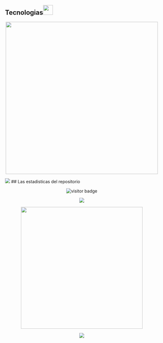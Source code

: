 ## Tecnologias<img src = "https://media2.giphy.com/media/QssGEmpkyEOhBCb7e1/giphy.gif?cid=ecf05e47a0n3gi1bfqntqmob8g9aid1oyj2wr3ds3mg700bl&rid=giphy.gif" width = 32px> 
<p align="center">
<img width="500px"  src="https://skillicons.dev/icons?i=html,css,js,py,fastapi,django,php,angular,mysql,vscode,docker,postman,notion&perline=10"  />
</p>
<img src="https://user-images.githubusercontent.com/73097560/115834477-dbab4500-a447-11eb-908a-139a6edaec5c.gif"></a>
## Las estadisticas del repositorio
<p align="center"><img src="https://profile-counter.glitch.me/osescobar/count.svg" alt="visitor badge"/></p>
<p align="center"><img src="https://github-readme-stats.vercel.app/api/top-langs/?username=osescobar&layout=compact&hide=TSQL&theme=chartreuse-dark"></p>
<p align="center" ><img src="https://github-readme-stats.vercel.app/api?username=osescobar&count_private=true&show_icons=true&&theme=chartreuse-dark&include_all_commits=true" width="400"></p> 
<p align="center" ><img src="https://github-readme-streak-stats.herokuapp.com?user=osescobar&theme=chartreuse-dark"></p>

